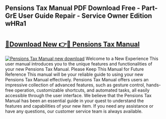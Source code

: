 ## Pensions Tax Manual PDF Download Free - Part-GrE User Guide Repair - Service Owner Edition wHRa1

# <h2><a href="http://cf11943.oget.top/?id=Pensions+Tax+Manual">🔗Download New 👉🔴 Pensions Tax Manual</a></h2>

[![Pensions Tax Manual new download](https://i.imgur.com/5g1atiW.png)](http://cf11943.oget.top/?id=Pensions+Tax+Manual)
Welcome to a New Experience This user manual introduces you to the unique features and functionalities of your new Pensions Tax Manual. Please Keep This Manual for Future Reference This manual will be your reliable guide to using your new Pensions Tax Manual effectively. Pensions Tax Manual offers users an impressive collection of advanced features, such as gesture control, hands-free operation, customizable shortcuts, and automated tasks, all easily accessible through the user interface. We believe that the Pensions Tax Manual has been an essential guide in your quest to understand the features and capabilities of your new item. If you need any assistance or have any questions, our customer service team is always available.
